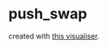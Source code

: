 # push_swap



created with [this visualiser](https://github.com/o-reo/push_swap_visualizer).
<!--stackedit_data:
eyJoaXN0b3J5IjpbLTE0MzEyMjg1OTcsNjA3MjgxNzA1XX0=
-->